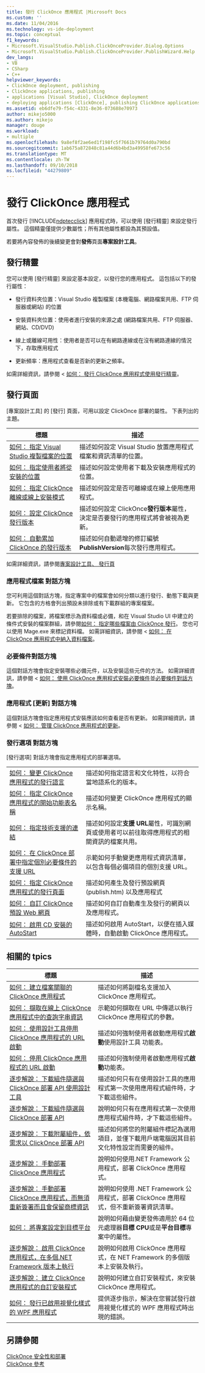 ```yaml
---
title: 發行 ClickOnce 應用程式 |Microsoft Docs
ms.custom: ''
ms.date: 11/04/2016
ms.technology: vs-ide-deployment
ms.topic: conceptual
f1_keywords:
- Microsoft.VisualStudio.Publish.ClickOnceProvider.Dialog.Options
- Microsoft.VisualStudio.Publish.ClickOnceProvider.PublishWizard.Help
dev_langs:
- VB
- CSharp
- C++
helpviewer_keywords:
- ClickOnce deployment, publishing
- ClickOnce applications, publishing
- applications [Visual Studio], ClickOnce deployment
- deploying applications [ClickOnce], publishing ClickOnce applications
ms.assetid: eb6dfe79-f54c-4331-8e36-073688e70973
author: mikejo5000
ms.author: mikejo
manager: douge
ms.workload:
- multiple
ms.openlocfilehash: 9a8ef8f2ae6ed1f198fc5f7661b79764d0a790bd
ms.sourcegitcommit: 1ab675a872848c81a44d6b4bd3a49958fe673c56
ms.translationtype: MT
ms.contentlocale: zh-TW
ms.lasthandoff: 09/10/2018
ms.locfileid: "44279809"
---
```

# <a name="publish-clickonce-applications"></a>發行 ClickOnce 應用程式
首次發行 [!INCLUDE[ndptecclick](../deployment/includes/ndptecclick_md.md)] 應用程式時，可以使用 [發行精靈] 來設定發行屬性。 這個精靈僅提供少數屬性；所有其他屬性都設為其預設值。  
  
 若要將內容發佈的後續變更會對**發佈**頁面**專案設計工具**。  
  
## <a name="publish-wizard"></a>發行精靈  
 您可以使用 [發行精靈] 來設定基本設定，以發行您的應用程式。 這包括以下的發行屬性：  
  
-   發行資料夾位置：Visual Studio 複製檔案 (本機電腦、網路檔案共用、FTP 伺服器或網站) 的位置  
  
-   安裝資料夾位置：使用者進行安裝的來源之處 (網路檔案共用、FTP 伺服器、網站、CD/DVD)  
  
-   線上或離線可用性：使用者是否可以在有網路連線或在沒有網路連線的情況下，存取應用程式  
  
-   更新頻率：應用程式查看是否新的更新之頻率。  
  
 如需詳細資訊，請參閱 <<c0> [ 如何： 發行 ClickOnce 應用程式使用發行精靈](../deployment/how-to-publish-a-clickonce-application-using-the-publish-wizard.md)。  
  
## <a name="publish-page"></a>發行頁面  
 [專案設計工具]  的 [發行]  頁面，可用以設定 ClickOnce 部署的屬性。 下表列出的主題。  
  
|標題|描述|  
|-----------|-----------------|  
|[如何： 指定 Visual Studio 複製檔案的位置](../deployment/how-to-specify-where-visual-studio-copies-the-files.md)|描述如何設定 Visual Studio 放置應用程式檔案和資訊清單的位置。|  
|[如何： 指定使用者將從安裝的位置](../deployment/how-to-specify-the-location-where-end-users-will-install-from.md)|描述如何設定使用者下載及安裝應用程式的位置。|  
|[如何： 指定 ClickOnce 離線或線上安裝模式](../deployment/how-to-specify-the-clickonce-offline-or-online-install-mode.md)|描述如何設定是否可離線或在線上使用應用程式。|  
|[如何： 設定 ClickOnce 發行版本](../deployment/how-to-set-the-clickonce-publish-version.md)|描述如何設定 ClickOnce**發行版本**屬性，決定是否要發行的應用程式將會被視為更新。|  
|[如何： 自動累加 ClickOnce 的發行版本](../deployment/how-to-automatically-increment-the-clickonce-publish-version.md)|描述如何自動遞增的修訂編號**PublishVersion**每次發行應用程式。|  
  
 如需詳細資訊，請參閱[專案設計工具、 發行頁](../ide/reference/publish-page-project-designer.md)  
  
### <a name="application-files-dialog-box"></a>應用程式檔案 對話方塊  
 您可利用這個對話方塊，指定專案中的檔案會如何分類以進行發行、動態下載與更新。 它包含的方格會列出預設未排除或有下載群組的專案檔案。  
  
 若要排除的檔案，將檔案標示為資料檔或必備，和在 Visual Studio UI 中建立的條件式安裝的檔案群組，請參閱[如何： 指定哪些檔案由 ClickOnce 發行](../deployment/how-to-specify-which-files-are-published-by-clickonce.md)。 您也可以使用 Mage.exe 來標記資料檔。 如需詳細資訊，請參閱 <<c0> [ 如何： 在 ClickOnce 應用程式中納入資料檔案](../deployment/how-to-include-a-data-file-in-a-clickonce-application.md)。  
  
### <a name="prerequisites-dialog-box"></a>必要條件對話方塊  
 這個對話方塊會指定安裝哪些必備元件，以及安裝這些元件的方法。 如需詳細資訊，請參閱 <<c0> [ 如何： 使用 ClickOnce 應用程式安裝必要條件](../deployment/how-to-install-prerequisites-with-a-clickonce-application.md)並[必要條件對話方塊](../ide/reference/prerequisites-dialog-box.md)。  
  
### <a name="application-updates-dialog-box"></a>應用程式 [更新] 對話方塊  
 這個對話方塊會指定應用程式安裝應該如何查看是否有更新。 如需詳細資訊，請參閱 <<c0> [ 如何： 管理 ClickOnce 應用程式的更新](../deployment/how-to-manage-updates-for-a-clickonce-application.md)。  
  
### <a name="publish-options-dialog-box"></a>發行選項 對話方塊  
 [發行選項] 對話方塊會指定應用程式的部署選項。  
  
|||  
|-|-|  
|[如何： 變更 ClickOnce 應用程式的發行語言](../deployment/how-to-change-the-publish-language-for-a-clickonce-application.md)|描述如何指定語言和文化特性，以符合當地語系化的版本。|  
|[如何： 指定 ClickOnce 應用程式的開始功能表名稱](../deployment/how-to-specify-a-start-menu-name-for-a-clickonce-application.md)|描述如何變更 ClickOnce 應用程式的顯示名稱。|  
|[如何： 指定技術支援的連結](../deployment/how-to-specify-a-link-for-technical-support.md)|描述如何設定**支援 URL**屬性，可識別網頁或使用者可以前往取得應用程式的相關資訊的檔案共用。|  
|[如何： 在 ClickOnce 部署中指定個別必要條件的支援 URL](../deployment/how-to-specify-a-support-url-for-individual-prerequisites-in-a-clickonce-deployment.md)|示範如何手動變更應用程式資訊清單，以包含每個必備項目的個別支援 URL。|  
|[如何： 指定 ClickOnce 應用程式的發行頁面](../deployment/how-to-specify-a-publish-page-for-a-clickonce-application.md)|描述如何產生及發行預設網頁 (publish.htm) 以及應用程式|  
|[如何： 自訂 ClickOnce 預設 Web 網頁](../deployment/how-to-customize-the-default-web-page-for-a-clickonce-application.md)|描述如何自訂自動產生及發行的網頁以及應用程式。|  
|[如何： 啟用 CD 安裝的 AutoStart](../deployment/how-to-enable-autostart-for-cd-installations.md)|描述如何啟用 AutoStart，以便在插入媒體時，自動啟動 ClickOnce 應用程式。|  
  
## <a name="related-tpics"></a>相關的 tpics  
  
|標題|描述|  
|-----------|-----------------|  
|[如何： 建立檔案關聯的 ClickOnce 應用程式](../deployment/how-to-create-file-associations-for-a-clickonce-application.md)|描述如何將副檔名支援加入 ClickOnce 應用程式。|  
|[如何： 擷取在線上 ClickOnce 應用程式中的查詢字串資訊](../deployment/how-to-retrieve-query-string-information-in-an-online-clickonce-application.md)|示範如何擷取在 URL 中傳遞以執行 ClickOnce 應用程式的參數。|  
|[如何： 使用設計工具停用 ClickOnce 應用程式的 URL 啟動](../deployment/how-to-disable-url-activation-of-clickonce-applications-by-using-the-designer.md)|描述如何強制使用者啟動應用程式**啟動**使用設計工具 功能表。|  
|[如何： 停用 ClickOnce 應用程式的 URL 啟動](../deployment/how-to-disable-url-activation-of-clickonce-applications.md)|描述如何強制使用者啟動應用程式**啟動**功能表。|  
|[逐步解說： 下載組件隨選與 ClickOnce 部署 API 使用設計工具](../deployment/walkthrough-downloading-assemblies-on-demand-with-the-clickonce-deployment-api-using-the-designer.md)|描述如何只有在使用設計工具的應用程式第一次使用應用程式組件時，才下載這些組件。|  
|[逐步解說： 下載組件隨選與 ClickOnce 部署 API](../deployment/walkthrough-downloading-assemblies-on-demand-with-the-clickonce-deployment-api.md)|說明如何只有在應用程式第一次使用應用程式組件時，才下載這些組件。|  
|[逐步解說： 下載附屬組件，依需求以 ClickOnce 部署 API](../deployment/walkthrough-downloading-satellite-assemblies-on-demand-with-the-clickonce-deployment-api.md)|描述如何將您的附屬組件標記為選用項目，並僅下載用戶端電腦因其目前文化特性設定而需要的組件。|  
|[逐步解說： 手動部署 ClickOnce 應用程式](../deployment/walkthrough-manually-deploying-a-clickonce-application.md)|說明如何使用.NET Framework 公用程式，部署 ClickOnce 應用程式。|  
|[逐步解說： 手動部署 ClickOnce 應用程式，而無須重新簽署而且會保留商標資訊](../deployment/walkthrough-manually-deploying-a-clickonce-app-no-re-signing-required.md)|說明如何使用 .NET Framework 公用程式，部署 ClickOnce 應用程式，但不重新簽署資訊清單。|  
|[如何： 將專案設定到目標平台](../ide/how-to-configure-projects-to-target-platforms.md)|說明如何藉由變更發佈適用於 64 位元處理器**目標 CPU**或是**平台目標**專案中的屬性。|  
|[逐步解說： 啟用 ClickOnce 應用程式，在多個.NET Framework 版本上執行](https://msdn.microsoft.com/library/7f4383af-ed87-4853-b4d4-02a3967a5fd9)|說明如何啟用 ClickOnce 應用程式，在 NET Framework 的多個版本上安裝及執行。|  
|[逐步解說： 建立 ClickOnce 應用程式的自訂安裝程式](../deployment/walkthrough-creating-a-custom-installer-for-a-clickonce-application.md)|說明如何建立自訂安裝程式，來安裝 ClickOnce 應用程式。|  
|[如何： 發行已啟用視覺化樣式的 WPF 應用程式](../deployment/how-to-publish-a-wpf-application-with-visual-styles-enabled.md)|提供逐步指示，解決在您嘗試發行啟用視覺化樣式的 WPF 應用程式時出現的錯誤。|  
  
## <a name="see-also"></a>另請參閱  
 [ClickOnce 安全性和部署](../deployment/clickonce-security-and-deployment.md)   
 [ClickOnce 參考](../deployment/clickonce-reference.md)